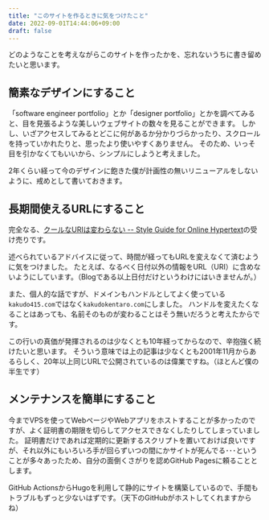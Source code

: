 ```yaml
---
title: "このサイトを作るときに気をつけたこと"
date: 2022-09-01T14:44:06+09:00
draft: false
---
```


どのようなことを考えながらこのサイトを作ったかを、忘れないうちに書き留めたいと思います。

## 簡素なデザインにすること

「software engineer portfolio」とか「designer portfolio」とかを調べてみると、目を見張るような美しいウェブサイトの数々を見ることができます。
しかし、いざアクセスしてみるとどこに何があるか分かりづらかったり、スクロールを持っていかれたりと、思ったより使いやすくありません。
そのため、いっそ目を引かなくてもいいから、シンプルにしようと考えました。

2年くらい経って今のデザインに飽きた僕が計画性の無いリニューアルをしないように、戒めとして書いておきます。

## 長期間使えるURLにすること

完全なる、[クールなURIは変わらない  -- Style Guide for Online Hypertext](https://www.kanzaki.com/docs/Style/URI.html)の受け売りです。

述べられているアドバイスに従って、時間が経ってもURLを変えなくて済むように気をつけました。
たとえば、なるべく日付以外の情報をURL（URI）に含めないようにしています。（Blogである以上日付だけというわけにはいきませんが。）

また、個人的な話ですが、ドメインもハンドルとしてよく使っている`kakudo415.com`ではなく`kakudokentaro.com`にしました。
ハンドルを変えたくなることはあっても、名前そのものが変わることはそう無いだろうと考えたからです。

この行いの真価が発揮されるのは少なくとも10年経ってからなので、辛抱強く続けたいと思います。
そういう意味では上の記事は少なくとも2001年11月からあるらしく、20年以上同じURLで公開されているのは偉業ですね。（ほとんど僕の半生です）

## メンテナンスを簡単にすること

今までVPSを使ってWebページやWebアプリをホストすることが多かったのですが、よく証明書の期限を切らしてアクセスできなくしたりしてしまっていました。
証明書だけであれば定期的に更新するスクリプトを置いておけば良いですが、それ以外にもいろいろ手が回らずいつの間にかサイトが死んでる･･･ということが多々あったため、自分の面倒くさがりを認めGitHub Pagesに頼ることとします。

GitHub ActionsからHugoを利用して静的にサイトを構築しているので、手間もトラブルもずっと少ないはずです。（天下のGitHubがホストしてくれますからね）
